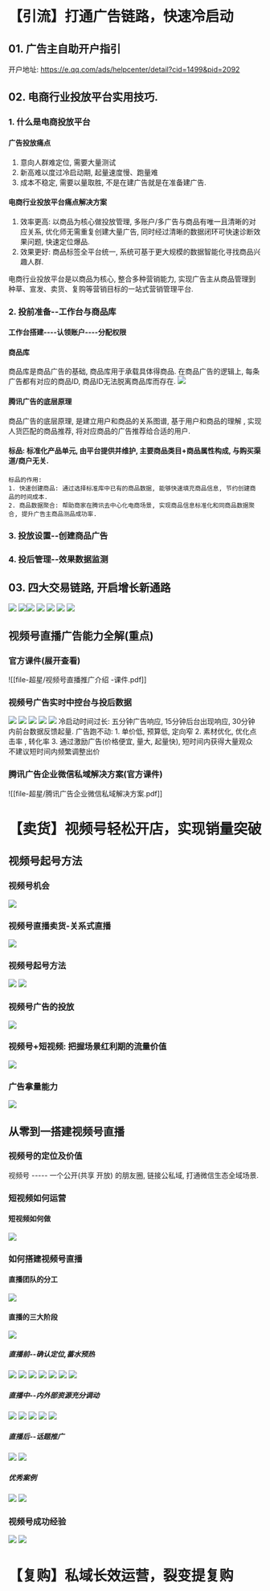 # 【引流】打通广告链路，快速冷启动
## 01. 广告主自助开户指引
开户地址: https://e.qq.com/ads/helpcenter/detail?cid=1499&pid=2092

## 02. 电商行业投放平台实用技巧.

### 1. 什么是电商投放平台
#### 广告投放痛点
1. 意向人群难定位, 需要大量测试
2. 新高难以度过冷启动期, 起量速度慢、跑量难
3. 成本不稳定, 需要以量取胜, 不是在建广告就是在准备建广告. 
#### 电商行业投放平台痛点解决方案
1. 效率更高: 以商品为核心做投放管理, 多账户/多广告与商品有唯一且清晰的对应关系, 优化师无需重复创建大量广告, 同时经过清晰的数据闭环可快速诊断效果问题, 快速定位爆品.
2.  效果更好: 商品标签全平台统一, 系统可基于更大规模的数据智能化寻找商品兴趣人群. 

电商行业投放平台是以商品为核心, 整合多种营销能力, 实现广告主从商品管理到种草、宣发、卖货、复购等营销目标的一站式营销管理平台. 
### 2. 投前准备--工作台与商品库
#### 工作台搭建----认领账户----分配权限
#### 商品库 
商品库是商品广告的基础, 商品库用于承载具体得商品. 在商品广告的逻辑上, 每条广告都有对应的商品ID, 商品ID无法脱离商品库而存在. 
![](assets-超星/商品库的概念.png)
#### 腾讯广告的底层原理
商品广告的底层原理, 是建立用户和商品的关系图谱, 基于用户和商品的理解 , 实现人货匹配的商品推荐, 将对应商品的广告推荐给合适的用户. 

#### 标品: 标准化产品单元, 由平台提供并维护, 主要商品类目+商品属性构成, 与购买渠道/商户无关. 
	标品的作用: 
	1. 快速创建商品: 通过选择标准库中已有的商品数据, 能够快速填充商品信息, 节约创建商品的时间成本.
	2. 商品数据聚合: 帮助商家在腾讯去中心化电商场景, 实现商品信息标准化和同商品数据聚合, 提升广告主商品测品成功率. 
### 3. 投放设置--创建商品广告
### 4. 投后管理--效果数据监测

## 03. 四大交易链路, 开启增长新通路
![](assets-超星/交易链路对比.png)
![](assets-超星/主要交易链路.png)![](assets-超星/直购链路.png)
![](assets-超星/导购链路.png)
![](assets-超星/直播链路.png)
![](assets-超星/分销链路(cps链路).png)
![](assets-超星/四大链路的核心价值.png)

## 视频号直播广告能力全解(重点)
### 官方课件(展开查看)

![[file-超星/视频号直播推广介绍 -课件.pdf]]
### 视频号广告实时中控台与投后数据
![](assets-超星/视频号广告实时中控台.png)
![](assets-超星/视频号广告投后数据.png)
![](assets-超星/直播广告投放技巧--投放素材.png)
![](assets-超星/直播广告投放技巧-直播间运营配合.png)
![](assets-超星/直播广告投放技巧-广告定向&直播选品.png)
冷启动时间过长:  五分钟广告响应, 15分钟后台出现响应, 30分钟内前台数据反馈起量. 
广告跑不动: 
	1. 单价低, 预算低, 定向窄
	2. 素材优化, 优化点击率 , 转化率
	3. 通过激励广告(价格便宜, 量大, 起量快), 短时间内获得大量观众
不建议短时间内频繁调整出价



### 腾讯广告企业微信私域解决方案(官方课件)
![[file-超星/腾讯广告企业微信私域解决方案.pdf]]


# 【卖货】视频号轻松开店，实现销量突破

## 视频号起号方法
### 视频号机会
![](assets-超星/视频号流量矩阵.png)
### 视频号直播卖货-关系式直播
![](assets-超星/视频号直播卖货-关系式直播.png)
### 视频号起号方法
![](assets-超星/视频号起号方法.png)
![](assets-超星/组合策略起号.png)
### 视频号广告的投放
![](assets-超星/视频号广告的投放.png)
### 视频号+短视频: 把握场景红利期的流量价值
![](assets-超星/短视频带货.png)

### 广告拿量能力
![](assets-超星/广告拿量能力三要素.png)

## 从零到一搭建视频号直播

### 视频号的定位及价值
视频号  ----- 一个公开(共享 开放) 的朋友圈, 链接公私域, 打通微信生态全域场景. 

### 短视频如何运营
#### 短视频如何做
![](assets-超星/短视频如何做.png)

### 如何搭建视频号直播
#### 直播团队的分工
![](assets-超星/直播团队的分工.png)

#### 直播的三大阶段
![](assets-超星/直播的三大阶段.png)

##### 直播前--确认定位,蓄水预热
![](assets-超星/直播前--确认定位.png)
![](assets-超星/直播前-蓄水预热.png)
![](assets-超星/蓄水预热方式1.png)
![](assets-超星/蓄水预热方式2.png)
![](assets-超星/蓄水预热方式3--搜一搜.png)
![](assets-超星/蓄水预热方式4-视频号流量.png)
![](assets-超星/蓄水预热方式5-公域多渠道预约.png)
##### 直播中--内外部资源充分调动
![](assets-超星/直播中-社交资源的调动.png)
![](assets-超星/直播中--付费公域流量的引入.png)
![](assets-超星/直播中-功能模块的使用提升转化.png)
![](assets-超星/直播中--营销裂变手段.png)
![](assets-超星/直播中-私域流量的沉淀.png)

##### 直播后--话题推广
![](assets-超星/直播后-话题推广.png)
![](assets-超星/直播后--数据追踪.png)
##### 优秀案例
![](assets-超星/案例推荐-2.png)
![](assets-超星/优秀案例3.png)

### 视频号成功经验 
![](assets-超星/微信生态的构成.png)
![](assets-超星/视频号的本质-社交化运营.png)
# 【复购】私域长效运营，裂变提复购